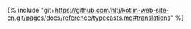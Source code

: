 {% include "git+https://github.com/hltj/kotlin-web-site-cn.git/pages/docs/reference/typecasts.md#translations" %}
